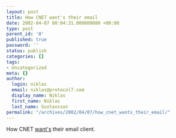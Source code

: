 ```yaml
---
layout: post
title: How CNET want's their email
date: 2002-04-07 00:04:31.000000000 +00:00
type: post
parent_id: '0'
published: true
password: ''
status: publish
categories: []
tags:
- Uncategorized
meta: {}
author:
  login: niklas
  email: niklas@protocol7.com
  display_name: Niklas
  first_name: Niklas
  last_name: Gustavsson
permalink: "/archives/2002/04/07/how_cnet_wants_their_email/"
---
```

How CNET [want's](http://home.cnet.com/software/0-8888-8-9161160-1.html) their email client.

